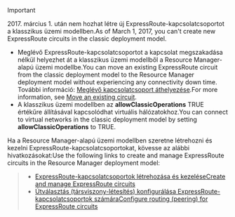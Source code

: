 > [!IMPORTANT] 
> <span data-ttu-id="703a8-101">2017. március 1. után nem hozhat létre új ExpressRoute-kapcsolatcsoportot a klasszikus üzemi modellben.</span><span class="sxs-lookup"><span data-stu-id="703a8-101">As of March 1, 2017, you can't create new ExpressRoute circuits in the classic deployment model.</span></span>
> 
> - <span data-ttu-id="703a8-102">Meglévő ExpressRoute-kapcsolatcsoportot a kapcsolat megszakadása nélkül helyezhet át a klasszikus üzemi modellből a Resource Manager-alapú üzemi modellbe.</span><span class="sxs-lookup"><span data-stu-id="703a8-102">You can move an existing ExpressRoute circuit from the classic deployment model to the Resource Manager deployment model without experiencing any connectivity down time.</span></span> <span data-ttu-id="703a8-103">További információ: [Meglévő kapcsolatcsoport áthelyezése](../articles/expressroute/expressroute-move.md).</span><span class="sxs-lookup"><span data-stu-id="703a8-103">For more information, see [Move an existing circuit](../articles/expressroute/expressroute-move.md).</span></span>
> - <span data-ttu-id="703a8-104">A klasszikus üzemi modellben az **allowClassicOperations** TRUE értékűre állításával kapcsolódhat virtuális hálózatokhoz.</span><span class="sxs-lookup"><span data-stu-id="703a8-104">You can connect to virtual networks in the classic deployment model by setting **allowClassicOperations** to TRUE.</span></span>
> 
> <span data-ttu-id="703a8-105">Ha a Resource Manager-alapú üzemi modellben szeretne létrehozni és kezelni ExpressRoute-kapcsolatcsoportokat, kövesse az alábbi hivatkozásokat:</span><span class="sxs-lookup"><span data-stu-id="703a8-105">Use the following links to create and manage ExpressRoute circuits in the Resource Manager deployment model:</span></span>

> - [<span data-ttu-id="703a8-106">ExpressRoute-kapcsolatcsoportok létrehozása és kezelése</span><span class="sxs-lookup"><span data-stu-id="703a8-106">Create and manage ExpressRoute circuits</span></span>](../articles/expressroute/expressroute-howto-circuit-portal-resource-manager.md)<br>
> - [<span data-ttu-id="703a8-107">Útválasztás (társviszony-létesítés) konfigurálása ExpressRoute-kapcsolatcsoportok számára</span><span class="sxs-lookup"><span data-stu-id="703a8-107">Configure routing (peering) for ExpressRoute circuits</span></span>](../articles/expressroute/expressroute-howto-routing-portal-resource-manager.md)
>
>
